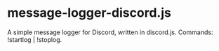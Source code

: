 # message-logger-discord.js
A simple message logger for Discord, written in discord.js. Commands: !startlog | !stoplog.
